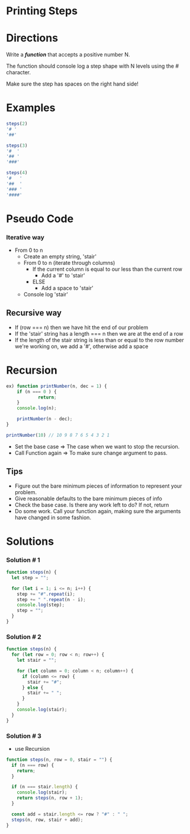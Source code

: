 # Printing Steps

# Directions

Write a ***function*** that accepts a positive number N.

The function should console log a step shape with N levels using the # character.  

Make sure the step has spaces on the right hand side!

# Examples

```jsx
steps(2)
'# '
'##'
```

```jsx
steps(3)
'#  '
'## '
'###'
```

```jsx
steps(4)
'#   '
'##  '
'### '
'####'
```

# Pseudo Code

### Iterative way

- From 0 to n
    - Create an empty string, 'stair'
    - From 0 to n (iterate through columns)
        - If the current column is equal to our less than the current row
            - Add a '#' to 'stair'
        - ELSE
            - Add a space to 'stair'
    - Console log 'stair'

## Recursive way

- If (row === n) then we have hit the end of our problem
- If the 'stair' string has a length === n then we are at the end of a row
- If the length of the stair string is less than or equal to the row number we're working on, we add a '#', otherwise add a space

# Recursion

```jsx
ex) function printNumber(n, dec = 1) {
	if (n === 0 ) {
			return;		
	}
	console.log(n);

	printNumber(n - dec);
} 

printNumber(10) // 10 9 8 7 6 5 4 3 2 1

```

- Set the base case ⇒  The case when we want to stop the recursion.
- Call Function again ⇒ To make sure change argument to pass.

## Tips

- Figure out the bare minimum pieces of information to represent your problem.
- Give reasonable defaults to the bare minimum pieces of info
- Check the base case. Is there any work left to do? If not, return
- Do some work. Call your function again, making sure the arguments have changed in some fashion.

# Solutions

### Solution # 1

```jsx
function steps(n) {
  let step = "";

  for (let i = 1; i <= n; i++) {
    step += "#".repeat(i);
    step += " ".repeat(n - i);
    console.log(step);
    step = "";
  }
}
```

### Solution # 2

```jsx
function steps(n) {
  for (let row = 0; row < n; row++) {
    let stair = "";

    for (let column = 0; column < n; column++) {
      if (column <= row) {
        stair += "#";
      } else {
        stair += " ";
      }
    }
    console.log(stair);
  }
}
```

### Solution # 3

- use Recursion

```jsx
function steps(n, row = 0, stair = "") {
  if (n === row) {
    return;
  }

  if (n === stair.length) {
    console.log(stair);
    return steps(n, row + 1);
  }

  const add = stair.length <= row ? "#" : " ";
  steps(n, row, stair + add);
}
```